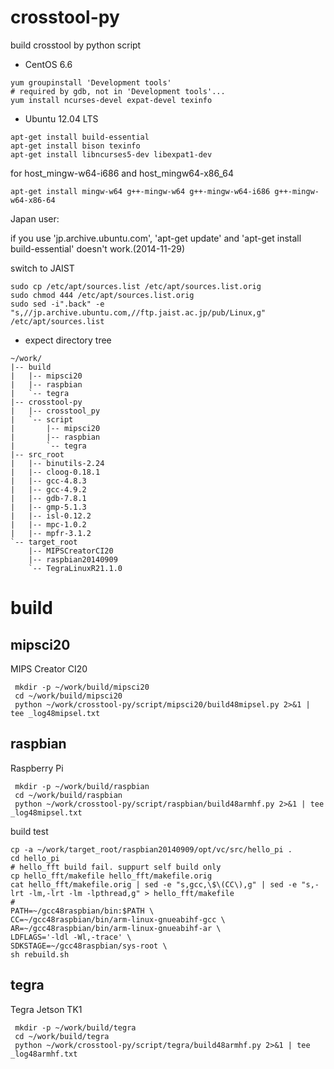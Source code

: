 crosstool-py
============

build crosstool by python script


* CentOS 6.6

```
yum groupinstall 'Development tools'
# required by gdb, not in 'Development tools'...
yum install ncurses-devel expat-devel texinfo
```

* Ubuntu 12.04 LTS

```
apt-get install build-essential
apt-get install bison texinfo
apt-get install libncurses5-dev libexpat1-dev
```

for host_mingw-w64-i686 and host_mingw64-x86_64
```
apt-get install mingw-w64 g++-mingw-w64 g++-mingw-w64-i686 g++-mingw-w64-x86-64
```

Japan user:

if you use 'jp.archive.ubuntu.com',
'apt-get update' and 'apt-get install build-essential' doesn't work.(2014-11-29)

switch to JAIST
```
sudo cp /etc/apt/sources.list /etc/apt/sources.list.orig
sudo chmod 444 /etc/apt/sources.list.orig
sudo sed -i".back" -e "s,//jp.archive.ubuntu.com,//ftp.jaist.ac.jp/pub/Linux,g" /etc/apt/sources.list
```



* expect directory tree

```
~/work/
|-- build
|   |-- mipsci20
|   |-- raspbian
|   `-- tegra
|-- crosstool-py
|   |-- crosstool_py
|   `-- script
|       |-- mipsci20
|       |-- raspbian
|       `-- tegra
|-- src_root
|   |-- binutils-2.24
|   |-- cloog-0.18.1
|   |-- gcc-4.8.3
|   |-- gcc-4.9.2
|   |-- gdb-7.8.1
|   |-- gmp-5.1.3
|   |-- isl-0.12.2
|   |-- mpc-1.0.2
|   |-- mpfr-3.1.2
`-- target_root
    |-- MIPSCreatorCI20
    |-- raspbian20140909
    `-- TegraLinuxR21.1.0
```

# build

## mipsci20

MIPS Creator CI20

```
 mkdir -p ~/work/build/mipsci20
 cd ~/work/build/mipsci20
 python ~/work/crosstool-py/script/mipsci20/build48mipsel.py 2>&1 | tee _log48mipsel.txt
```

## raspbian

Raspberry Pi

```
 mkdir -p ~/work/build/raspbian
 cd ~/work/build/raspbian
 python ~/work/crosstool-py/script/raspbian/build48armhf.py 2>&1 | tee _log48mipsel.txt
```

build test
```
cp -a ~/work/target_root/raspbian20140909/opt/vc/src/hello_pi .
cd hello_pi
# hello_fft build fail. suppurt self build only
cp hello_fft/makefile hello_fft/makefile.orig
cat hello_fft/makefile.orig | sed -e "s,gcc,\$\(CC\),g" | sed -e "s,-lrt -lm,-lrt -lm -lpthread,g" > hello_fft/makefile
#
PATH=~/gcc48raspbian/bin:$PATH \
CC=~/gcc48raspbian/bin/arm-linux-gnueabihf-gcc \
AR=~/gcc48raspbian/bin/arm-linux-gnueabihf-ar \
LDFLAGS='-ldl -Wl,-trace' \
SDKSTAGE=~/gcc48raspbian/sys-root \
sh rebuild.sh
```

## tegra

Tegra Jetson TK1

```
 mkdir -p ~/work/build/tegra
 cd ~/work/build/tegra
 python ~/work/crosstool-py/script/tegra/build48armhf.py 2>&1 | tee _log48armhf.txt
```

